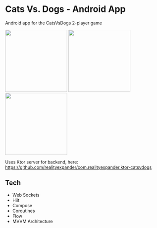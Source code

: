# Cats Vs. Dogs - Android App
Android app for the CatsVsDogs 2-player game

[<img src="https://user-images.githubusercontent.com/5157474/211963070-a38f60f3-7b09-4d20-b9ba-3b83c866c821.png" width=200/>](https://user-images.githubusercontent.com/5157474/211963070-a38f60f3-7b09-4d20-b9ba-3b83c866c821.png)
[<img src="https://user-images.githubusercontent.com/5157474/211963104-ac29263a-7c03-489b-b69c-a083abc9fb6c.png" width=200/>](https://user-images.githubusercontent.com/5157474/211963104-ac29263a-7c03-489b-b69c-a083abc9fb6c.png)
[<img src="https://user-images.githubusercontent.com/5157474/211963129-0fa731fe-9262-4793-a8e0-05d7952a6dd0.png" width=200/>](https://user-images.githubusercontent.com/5157474/211963129-0fa731fe-9262-4793-a8e0-05d7952a6dd0.png)

Uses Ktor server for backend, here: https://github.com/realityexpander/com.realityexpander.ktor-catsvdogs

## Tech
* Web Sockets
* Hilt
* Compose
* Coroutines
* Flow
* MVVM Architecture

